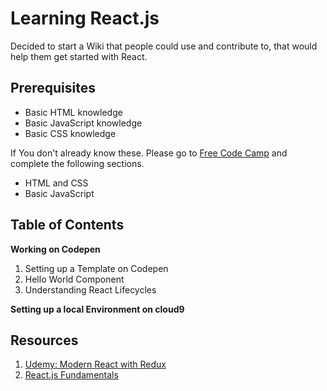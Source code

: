 # Learning React.js

Decided to start a Wiki that people could use and contribute to, that
would help them get started with React.

## Prerequisites

- Basic HTML knowledge
- Basic JavaScript knowledge
- Basic CSS knowledge

If You don't already know these. Please go to [Free Code Camp][1] and
complete the following sections.

- HTML and CSS
- Basic JavaScript

## Table of Contents

**Working on Codepen**

1. Setting up a Template on Codepen
2. Hello World Component
3. Understanding React Lifecycles

**Setting up a local Environment on cloud9**

## Resources

1. [Udemy: Modern React with Redux](https://www.udemy.com/react-redux-tutorial/)
2. [React.js Fundamentals](http://courses.reactjsprogram.com/courses/reactjsfundamentals)

[1]: https://www.freecodecamp.com/ (Free Code Camp)
